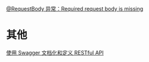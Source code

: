 [@RequestBody 异常：Required request body is missing](https://www.jianshu.com/p/c86a9bdc2a92)


# 其他

[使用 Swagger 文档化和定义 RESTful API](https://www.ibm.com/developerworks/cn/web/wa-use-swagger-to-document-and-define-restful-apis/index.html)